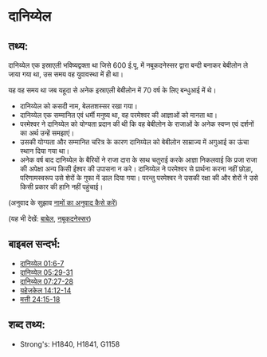# दानिय्येल #

## तथ्य: ##

दानिय्येल एक इस्राएली भविष्यद्वक्ता था जिसे 600 ई.पू. में  नबूकदनेस्सर द्वारा बन्दी बनाकर बेबीलोन ले जाया गया था, उस समय वह युवावस्था में ही था।

यह वह समय था जब यहूदा से अनेक इस्राएली बेबीलोन में 70 वर्ष के लिए बन्धुआई में थे।

* दानिय्येल को कसदी नाम, बेलतशस्सर रखा गया।
* दानिय्येल एक सम्मानित एवं धर्मी मनुष्य था, वह परमेश्वर की आज्ञाओं को मानता था।
* परमेश्वर ने दानिय्येल को योग्यता प्रदान की थी कि वह बेबीलोन के राजाओं के अनेक स्वप्न एवं दर्शनों का अर्थ उन्हें समझाएं।
* उसकी योग्यता और सम्मानित चरित्र के कारण दानिय्येल को बेबीलोन साम्राज्य में अगुआई का ऊंचा स्थान दिया गया था।
* अनेक वर्ष बाद दानिय्येल के बैरियों ने राजा दारा के साथ चतुराई करके आज्ञा निकलवाई कि प्रजा राजा की अपेक्षा अन्य किसी ईश्वर की उपासना न करे। दानिय्येल ने परमेश्वर से प्रार्थना करना नहीं छोड़ा, परिणामस्वरूप उसे शेरों के गुफा में डाल दिया गया। परन्तु परमेश्वर ने उसकी रक्षा की और शेरों ने उसे किसी प्रकार की हानि नहीं पहुंचाई।

(अनुवाद के सुझाव [नामों का अनुवाद कैसे करें](rc://hi/ta/man/translate/translate-names))

(यह भी देखें: [बाबेल](../names/babylon.md), [नबूकदनेस्सर](../names/nebuchadnezzar.md))

## बाइबल सन्दर्भ: ##

* [दानिय्येल 01:6-7](rc://hi/tn/help/dan/01/06)
* [दानिय्येल 05:29-31](rc://hi/tn/help/dan/05/29)
* [दानिय्येल 07:27-28](rc://hi/tn/help/dan/07/27)
* [यहेजकेल 14:12-14](rc://hi/tn/help/ezk/14/12)
* [मत्ती 24:15-18](rc://hi/tn/help/mat/24/15)

## शब्द तथ्य: ##

* Strong's: H1840, H1841, G1158
